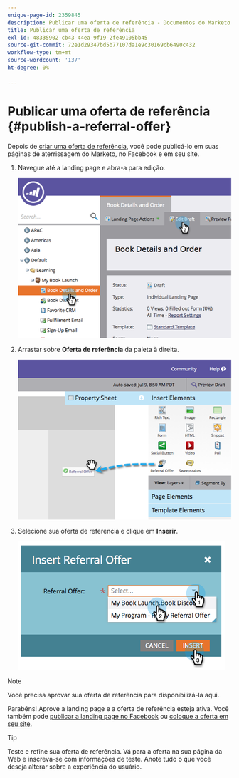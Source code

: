 ```yaml
---
unique-page-id: 2359845
description: Publicar uma oferta de referência - Documentos do Marketo - Documentação do produto
title: Publicar uma oferta de referência
exl-id: 48335902-cb43-44ea-9f19-2fe49105bb45
source-git-commit: 72e1d29347bd5b77107da1e9c30169cb6490c432
workflow-type: tm+mt
source-wordcount: '137'
ht-degree: 0%

---
```


# Publicar uma oferta de referência {#publish-a-referral-offer}

Depois de [criar uma oferta de referência](/help/marketo/product-docs/demand-generation/social/referral-offers/create-a-referral-offer.md), você pode publicá-lo em suas páginas de aterrissagem do Marketo, no Facebook e em seu site.

1. Navegue até a landing page e abra-a para edição.

   ![](assets/image2014-9-19-11-3a15-3a30.png)

1. Arrastar sobre **Oferta de referência** da paleta à direita.

   ![](assets/image2014-9-19-11-3a15-3a42.png)

1. Selecione sua oferta de referência e clique em **Inserir**.

   ![](assets/image2014-9-19-11-3a15-3a52.png)

>[!NOTE]
>
>Você precisa aprovar sua oferta de referência para disponibilizá-la aqui.

Parabéns! Aprove a landing page e a oferta de referência esteja ativa. Você também pode [publicar a landing page no Facebook](/help/marketo/product-docs/demand-generation/facebook/publish-landing-pages-to-facebook.md) ou [coloque a oferta em seu site](/help/marketo/product-docs/demand-generation/social/social-functions/deploy-social-on-your-website.md).

>[!TIP]
>
>Teste e refine sua oferta de referência. Vá para a oferta na sua página da Web e inscreva-se com informações de teste. Anote tudo o que você deseja alterar sobre a experiência do usuário.
